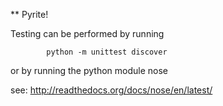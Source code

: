 
** Pyrite! 

Testing can be performed by running 

            python -m unittest discover

or by running the python module nose

see: http://readthedocs.org/docs/nose/en/latest/

